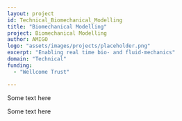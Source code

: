 ```yaml
---
layout: project
id: Technical_Biomechanical_Modelling
title: "Biomechanical Modelling"
project: Biomechanical Modelling
author: AMIGO
logo: "assets/images/projects/placeholder.png"
excerpt: "Enabling real time bio- and fluid-mechanics"
domain: "Technical"
funding:
  - "Wellcome Trust"

---
```


Some text here

Some text here
